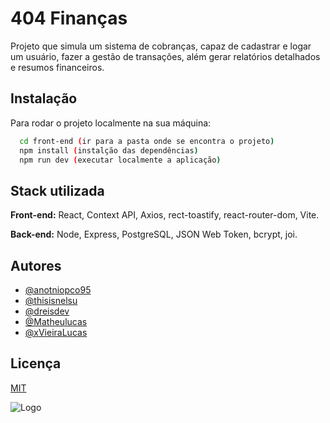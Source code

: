 
# 404 Finanças

Projeto que simula um sistema de cobranças, capaz de cadastrar e logar um usuário, fazer a gestão de transações, além gerar relatórios detalhados e resumos financeiros.
## Instalação

Para rodar o projeto localmente na sua máquina:

```bash
  cd front-end (ir para a pasta onde se encontra o projeto)
  npm install (instalção das dependências)
  npm run dev (executar localmente a aplicação)
```
    
## Stack utilizada

**Front-end:** React, Context API, Axios, rect-toastify, react-router-dom, Vite.

**Back-end:** Node, Express, PostgreSQL, JSON Web Token, bcrypt, joi.


## Autores

- [@anotniopco95](https://www.github.com/anotniopco95)
- [@thisisnelsu](https://www.github.com/thisisnelsu)
- [@dreisdev](https://www.github.com/dreisdev)
- [@Matheulucas](https://www.github.com/Matheulucas)
- [@xVieiraLucas](https://www.github.com/xVieiraLucas)


## Licença

[MIT](https://choosealicense.com/licenses/mit/)


![Logo](https://github.com/antoniopco95/404-Financas/assets/113641883/3c7e23ed-78fa-477e-b49d-0f5dda3faa7c)

